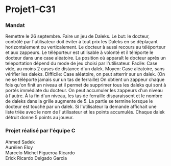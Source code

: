 # Projet1-C31

### Mandat

Remettre le 26 septembre. Faire un jeu de Daleks. Le but: le docteur, contrôlé par l'utilisateur doit éviter à tout prix les Daleks en se déplaçant horizontalement ou verticalement. Le docteur à aussi recours au téléporteur et aux zappeurs. Le téléporteur est utilisable à volonté et il téléporte le docteur dans une case aléatoire. La position où apparaît le docteur après un teleportation dépend du mode de jeu choisi par l'utilisateur. Facile: Case vide, au moins 2 cases de distance d'un dalek. Moyen: Case aléatoire, sans vérifier les daleks. Difficile: Case aléatoire, on peut atterrir sur un dalek. (On ne se téléporte jamais sur un tas de ferraille) On obtient un zappeur chaque fois qu'on finit un niveau et il permet de supprimer tous les daleks qui sont à portés immédiate du docteur. On peut accumuler les zappeurs d'un niveau à l'autre. À la fin d'un niveau, les tas de ferraille disparaissent et le nombre de daleks dans la grille augmente de 5. La partie se termine lorsque le docteur est touché par un dalek. Si l'utilisateur la demande affichait une liste triée avec le nom de l'utilisateur et les points accumulés. Chaque dalek détruit donne 5 points au joueur.

### Projet réalisé par l'équipe C

Ahmed Sadek  
Aurélien Eloy  
Marcelo Michel Figueroa Ricardo  
Erick Ricardo Delgado Garcia
